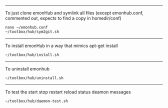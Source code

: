 --------------------
    
To just clone emonHub and symlink all files (except emonhub.conf, commented out, expects to find a copy in homedir/conf)

    nano ~/emonhub.conf
    ~/toolbox/hub/sym2git.sh

----------------------
    
To install emonHub in a way that mimics apt-get install
    
    ~/toolbox/hub/install.sh

-----------------------

To uninstall emonhub

    ~/toolbox/hub/uninstall.sh
    
-------------------------------    
    
To test the start stop restart reload status deamon messages

    ~/toolbox/hub/daemon-test.sh
